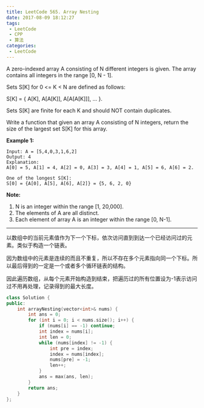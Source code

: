 ```yaml
---
title: LeetCode 565. Array Nesting
date: 2017-08-09 18:12:27
tags:
 - LeetCode
 - CPP
 - 算法
categories:
 - LeetCode
---
```


A zero-indexed array A consisting of N different integers is given. The array contains all integers in the range [0, N - 1].

Sets S[K] for 0 <= K < N are defined as follows:

S[K] = { A[K], A[A[K]], A[A[A[K]]], ... }.

Sets S[K] are finite for each K and should NOT contain duplicates.

Write a function that given an array A consisting of N integers, return the size of the largest set S[K] for this array.

**Example 1:**

```
Input: A = [5,4,0,3,1,6,2]
Output: 4
Explanation: 
A[0] = 5, A[1] = 4, A[2] = 0, A[3] = 3, A[4] = 1, A[5] = 6, A[6] = 2.

One of the longest S[K]:
S[0] = {A[0], A[5], A[6], A[2]} = {5, 6, 2, 0}

```

**Note:**

1. N is an integer within the range [1, 20,000].
2. The elements of A are all distinct.
3. Each element of array A is an integer within the range [0, N-1].

<!-- more -->

-----------------

以数组中的当前元素值作为下一个下标，依次访问直到到达一个已经访问过的元素。类似于构造一个链表。

因为数组中的元素是连续的而且不重复，所以不存在多个元素指向同一个下标。所以最后得到的一定是一个或者多个循环链表的结构。

因此遍历数组，从每个元素开始构造到结束，把遍历过的所有位置设为-1表示访问过不用再处理，记录得到的最大长度。

```cpp
class Solution {
public:
    int arrayNesting(vector<int>& nums) {
        int ans = 0;
        for (int i = 0; i < nums.size(); i++) {
            if (nums[i] == -1) continue;
            int index = nums[i];
            int len = 0;
            while (nums[index] != -1) {
                int pre = index;
                index = nums[index];
                nums[pre] = -1;
                len++;
            }
            ans = max(ans, len);
        }
        return ans;
    }
};
```

